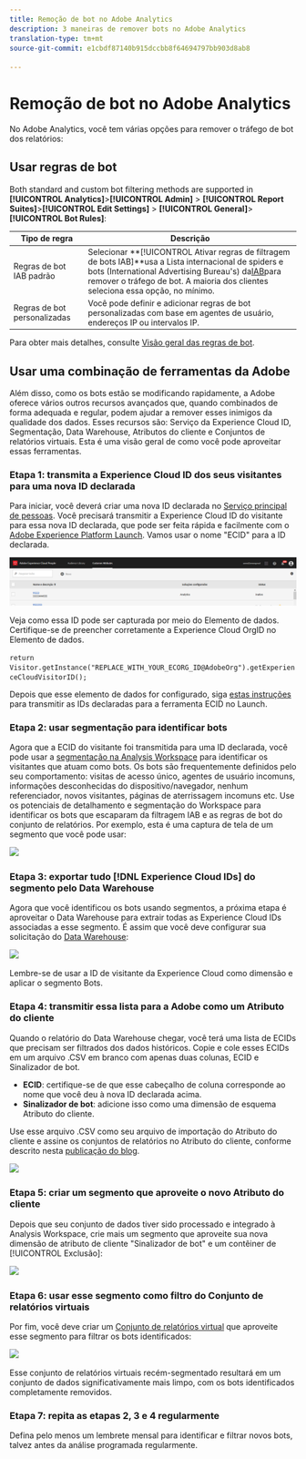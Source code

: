```yaml
---
title: Remoção de bot no Adobe Analytics
description: 3 maneiras de remover bots no Adobe Analytics
translation-type: tm+mt
source-git-commit: e1cbdf87140b915dccbb8f64694797bb903d8ab8

---
```



# Remoção de bot no Adobe Analytics

No Adobe Analytics, você tem várias opções para remover o tráfego de bot dos relatórios:

## Usar regras de bot

Both standard and custom bot filtering methods are supported in **[!UICONTROL Analytics]**>**[!UICONTROL  Admin]** > **[!UICONTROL Report Suites]**>**[!UICONTROL  Edit Settings]** > **[!UICONTROL General]**>**[!UICONTROL  Bot Rules]**:

| Tipo de regra | Descrição |
|--- |--- |
| Regras de bot IAB padrão | Selecionar **[!UICONTROL Ativar regras de filtragem de bots IAB]**usa a Lista internacional de spiders e bots (International Advertising Bureau&#39;s) da[IAB](https://www.iab.com/)para remover o tráfego de bot. A maioria dos clientes seleciona essa opção, no mínimo. |
| Regras de bot personalizadas | Você pode definir e adicionar regras de bot personalizadas com base em agentes de usuário, endereços IP ou intervalos IP. |

Para obter mais detalhes, consulte [Visão geral das regras de bot](/help/admin/admin/bot-removal/bot-rules.md).

## Usar uma combinação de ferramentas da Adobe

Além disso, como os bots estão se modificando rapidamente, a Adobe oferece vários outros recursos avançados que, quando combinados de forma adequada e regular, podem ajudar a remover esses inimigos da qualidade dos dados. Esses recursos são: Serviço da Experience Cloud ID, Segmentação, Data Warehouse, Atributos do cliente e Conjuntos de relatórios virtuais. Esta é uma visão geral de como você pode aproveitar essas ferramentas.

### Etapa 1: transmita a Experience Cloud ID dos seus visitantes para uma nova ID declarada

Para iniciar, você deverá criar uma nova ID declarada no [Serviço principal de pessoas](https://docs.adobe.com/content/help/en/core-services/interface/audiences/audience-library.html). Você precisará transmitir a Experience Cloud ID do visitante para essa nova ID declarada, que pode ser feita rápida e facilmente com o [Adobe Experience Platform Launch](https://docs.adobe.com/content/help/en/launch/using/implement/solutions/idservice-save.html). Vamos usar o nome &quot;ECID&quot; para a ID declarada.

![](assets/bot-cust-attr-setup.png)

Veja como essa ID pode ser capturada por meio do Elemento de dados. Certifique-se de preencher corretamente a Experience Cloud OrgID no Elemento de dados.

```return Visitor.getInstance("REPLACE_WITH_YOUR_ECORG_ID@AdobeOrg").getExperienceCloudVisitorID();```

Depois que esse elemento de dados for configurado, siga [estas instruções](https://docs.adobe.com/content/help/en/launch/using/implement/solutions/idservice-save.html) para transmitir as IDs declaradas para a ferramenta ECID no Launch.

### Etapa 2: usar segmentação para identificar bots

Agora que a ECID do visitante foi transmitida para uma ID declarada, você pode usar a [segmentação na Analysis Workspace](https://docs.adobe.com/content/help/en/analytics/analyze/analysis-workspace/components/t-freeform-project-segment.html) para identificar os visitantes que atuam como bots. Os bots são frequentemente definidos pelo seu comportamento: visitas de acesso único, agentes de usuário incomuns, informações desconhecidas do dispositivo/navegador, nenhum referenciador, novos visitantes, páginas de aterrissagem incomuns etc. Use os potenciais de detalhamento e segmentação do Workspace para identificar os bots que escaparam da filtragem IAB e as regras de bot do conjunto de relatórios. Por exemplo, esta é uma captura de tela de um segmento que você pode usar:

![](assets/bot-filter-seg1.png)

### Etapa 3: exportar tudo [!DNL Experience Cloud IDs] do segmento pelo Data Warehouse

Agora que você identificou os bots usando segmentos, a próxima etapa é aproveitar o Data Warehouse para extrair todas as Experience Cloud IDs associadas a esse segmento. É assim que você deve configurar sua solicitação do [Data Warehouse](https://docs.adobe.com/content/help/en/analytics/export/data-warehouse/data-warehouse.html):

![](assets/bot-dwh-3.png)

Lembre-se de usar a ID de visitante da Experience Cloud como dimensão e aplicar o segmento Bots.

### Etapa 4: transmitir essa lista para a Adobe como um Atributo do cliente

Quando o relatório do Data Warehouse chegar, você terá uma lista de ECIDs que precisam ser filtrados dos dados históricos. Copie e cole esses ECIDs em um arquivo .CSV em branco com apenas duas colunas, ECID e Sinalizador de bot.

* **ECID**: certifique-se de que esse cabeçalho de coluna corresponde ao nome que você deu à nova ID declarada acima.
* **Sinalizador de bot**: adicione isso como uma dimensão de esquema Atributo do cliente.

Use esse arquivo .CSV como seu arquivo de importação do Atributo do cliente e assine os conjuntos de relatórios no Atributo do cliente, conforme descrito nesta [publicação do blog](https://theblog.adobe.com/link-digital-behavior-customers).

![](assets/bot-csv-4.png)

### Etapa 5: criar um segmento que aproveite o novo Atributo do cliente

Depois que seu conjunto de dados tiver sido processado e integrado à Analysis Workspace, crie mais um segmento que aproveite sua nova dimensão de atributo de cliente &quot;Sinalizador de bot&quot; e um contêiner de [!UICONTROL Exclusão]:

![](assets/bot-filter-seg2.png)

### Etapa 6: usar esse segmento como filtro do Conjunto de relatórios virtuais

Por fim, você deve criar um [Conjunto de relatórios virtual](/help/components/vrs/vrs-about.md) que aproveite esse segmento para filtrar os bots identificados:

![](assets/bot-vrs.png)

Esse conjunto de relatórios virtuais recém-segmentado resultará em um conjunto de dados significativamente mais limpo, com os bots identificados completamente removidos.

### Etapa 7: repita as etapas 2, 3 e 4 regularmente

Defina pelo menos um lembrete mensal para identificar e filtrar novos bots, talvez antes da análise programada regularmente.
